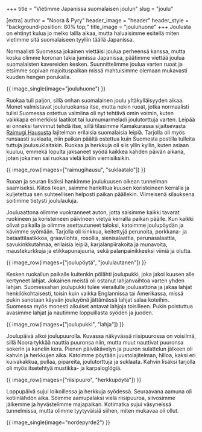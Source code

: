 +++
title = "Vietimme Japanissa suomalaisen joulun"
slug = "joulu"

[extra]
author = "Noora & Pyry"
header_image = "header"
header_style = "background-position: 80% top;"
title_image = "jouluhuone"
+++
Joulusta on ehtinyt kulua jo melko lailla aikaa, mutta haluaisimme esitellä miten vietimme sitä suomalaiseen tyyliin täällä Japanissa.

Normaalisti Suomessa jokainen viettäisi joulua perheensä kanssa, mutta koska olimme koronan takia jumissa Japanissa, päätimme viettää joulua suomalaisten kavereiden kesken. 
Suunnittelimme joulua varten ruoat ja etsimme sopivan majoituspaikan missä mahtuisimme olemaan mukavasti kuuden hengen porukalla.

<!-- more -->


{{ image_single(image="jouluhuone") }}

Ruokaa tuli paljon, sillä onhan suomalainen joulu yltäkylläisyyden aikaa. Monet valmistavat jouluruokansa itse, mutta nekin ruoat, jotka normaalisti tulisi Suomessa ostettua valmiina oli nyt tehtävä omin voimin, kuten vaikkapa erimerkiksi laatikot tai luumumarmeladi joulutorttuja varten.
Leipää ei onneksi tarvinnut tehdä itse, sillä tilasimme Kamakurassa sijaitsevasta [Raimugi Haususta](https://raimugihausu.stores.jp) lajitelman erilaisia suomalaisia leipiä.
Tarjolla oli myös runsaasti suklaata, niin paikan päältä ostettua kuin Suomesta postilla tulleita tuttuja joulusuklaitakin.
Ruokaa ja herkkuja oli siis yllin kyllin, kuten asiaan kuuluu, emmekä lopulta jaksaneet syödä kaikkea kahden päivän aikana, joten jokainen sai ruokaa vielä kotiin viemisiksikin.

{{ image_row(images=["raimugihausu", "suklaatalo"]) }}

Ruoan ja seuran lisäksi hankimme joulukuusen oikean tunnelman saamiseksi. Kiitos Ikean, saimme hankittua kuusen koristeineen kerralla ja kuljetettua sen suhteellisen helposti paikan päällekin. Viimeisenä silauksena soitimme tietysti joululauluja. 

Jouluaattona olimme vuokranneet auton, jotta saisimme kaikki tavarat ruokineen ja koristeineen päivineen vietyä kerralla paikan päälle. Kun kaikki olivat paikalla ja olimme asettautuneet taloksi, katoimme joulupöydän ja kävimme syömään. Tarjolla oli kinkkua, keitettyjä perunoita, porkkana- ja bataattilaatikkoa, graavilohta, rosollia, sienisalaattia, perunasalaattia, savukinkkutahnaa, erilaisia leipiä, karjalanpiirakoita ja munavoita, maustekurkkuja ja etikkapunajuuria, sekä palanpainikkeeksi viiniä ja olutta.

{{ image_row(images=["joulupöytä", "joululautanen"]) }}

Kesken ruokailun paikalle kuitenkin pölähti joulupukki, joka jakoi kuusen alle kertyneet lahjat. Jokainen meistä oli ostanut lahjanvaihtoa varten yhden lahjan. Suomessahan joulupukki tulee vierailulle jouluaattona ja jakaa lahjat henkilökohtaisesti, toisin kuin vaikka Englannissa tai Amerikassa, missä pukin sanotaan käyvän jouluyönä jättämässä lahjat salaa koteihin. Suomessa myös monesti aikuiset antavat lahjoja toisilleen. Pukin poistuttua avasimme lahjat ja nautimme loppuillasta syöden ja juoden.

{{ image_row(images=["joulupukki", "lahja"]) }}

Joulupäivä alkoi joulupuurolla. Kuvassa näkyvässä riisipuurossa on voisilmä, sillä Noora tykkää nauttia puuronsa niin, mutta muut nauttivat puuronsa sokerin ja kanelin kera. Pienen päiväkävelyn ja puuron sulattelun jälkeen oli kahvin ja herkkujen aika. Katoimme pöytään juustolajitelman, hilloa, kaksi eri kuivakakkua, pullaa, pipareita, joulutorttuja ja suklaata. Kahvin lisäksi tarjolla oli myös itsetehtyä mustikka- ja karpaloglögiä.

{{ image_row(images=["riisipuuro", "herkkupöytä"]) }}

Loppupäivä sujui loikoillessa ja herkkuja syödessä. Seuraavana aamuna oli kotiinlähdön aika. Söimme aamupalaksi vielä riisipuuroa, siivosimme jälkemme ja hyvästelimme majapaikan. Kotimatka sujui väsyneissä tunnelmissa, mutta olimme tyytyväisiä siihen, miten mukavaa oli ollut.

{{ image_single(image="nordepyrde2") }}